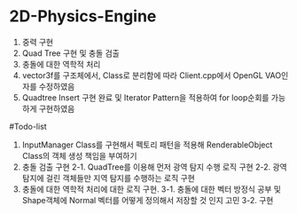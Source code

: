 # 2D-Physics-Engine

1. 중력 구현
2. Quad Tree 구현 및 충돌 검출
3. 충돌에 대한 역학적 처리
4. vector3f를 구조체에서, Class로 분리함에 따라 Client.cpp에서 OpenGL VAO인자를 수정하였음
5. Quadtree Insert 구현 완료 및 Iterator Pattern을 적용하여 for loop순회를 가능하게 구현하였음

#Todo-list
1. InputManager Class를 구현해서 펙토리 패턴을 적용해 RenderableObject Class의 객체 생성 책임을 부여하기
2. 충돌 검출 구현
   2-1. QuadTree를 이용해 먼저 광역 탐지 수행 로직 구현
   2-2. 광역 탐지에 걸린 객체들만 지역 탐지를 수행하는 로직 구현
3. 충돌에 대한 역학적 처리에 대한 로직 구현.
   3-1. 충돌에 대한 벡터 방정식 공부 및 Shape객체에 Normal 벡터를 어떻게 정의해서 저장할 것 인지 고민
   3-2. 구현

